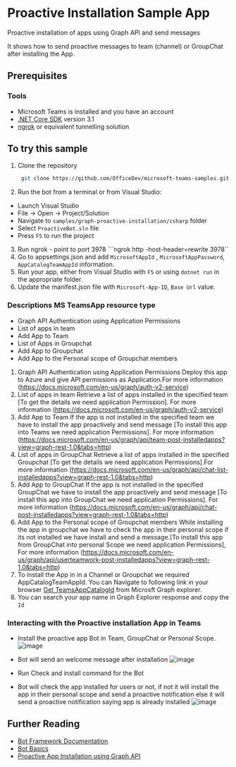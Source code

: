 # Proactive Installation Sample App

Proactive installation of apps using Graph API and send messages

It shows how to send proactive messages to team (channel) or GroupChat after installing the App.

## Prerequisites
### Tools

- Microsoft Teams is installed and you have an account
- [.NET Core SDK](https://dotnet.microsoft.com/download) version 3.1
- [ngrok](https://ngrok.com/) or equivalent tunnelling solution

## To try this sample

1. Clone the repository
   ```bash
    git clone https://github.com/OfficeDev/microsoft-teams-samples.git
    ```
2. Run the bot from a terminal or from Visual Studio:

  - Launch Visual Studio
  - File -> Open -> Project/Solution  
  - Navigate to `samples/graph-proactive-installation/csharp` folder
  - Select `ProactiveBot.sln` file
  - Press `F5` to run the project
3. Run ngrok - point to port 3978
   ```ngrok http -host-header=rewrite 3978``
5. Go to appsettings.json and add ```MicrosoftAppId``` ,  ```MicrosoftAppPassword```, ```AppCatalogTeamAppId``` information.
6. Run your app, either from Visual Studio with ```F5``` or using ```dotnet run``` in the appropriate folder.
7. Update the manifest.json file with ```Microsoft-App-ID```, ```Base Url```   value.


### Descriptions MS TeamsApp resource type

- Graph API Authentication  using Application Permissions
- List of apps in team 
- Add App to Team
- List of Apps in Groupchat
- Add App to Groupchat
- Add App to the Personal scope of Groupchat members


1. Graph API Authentication  using Application Permissions
    Deploy this app to Azure and give API permissions as Application.For more information (https://docs.microsoft.com/en-us/graph/auth-v2-service)
2. List of apps in team
    Retrieve a list of apps installed in the specified team [To get the details we need application Permission].
    For more information (https://docs.microsoft.com/en-us/graph/auth-v2-service)
3. Add App to Team
    If the app is not installed  in the specified team  we have to install the app proactively and send message [To install this app into Teams we need application Permissions].
    For more information (https://docs.microsoft.com/en-us/graph/api/team-post-installedapps?view=graph-rest-1.0&tabs=http)
4. List of apps in GroupChat
    Retrieve a list of apps installed in the specified Groupchat [To get the details we need application Permissions].For more information (https://docs.microsoft.com/en-us/graph/api/chat-list-installedapps?view=graph-rest-1.0&tabs=http)
5. Add App to GroupChat
    If the app is not installed  in the specified GroupChat  we have to install the app proactively and send message [To install this app into GroupChat we need application Permissions].
    For more information (https://docs.microsoft.com/en-us/graph/api/chat-post-installedapps?view=graph-rest-1.0&tabs=http)
6. Add App to the Personal scope of Groupchat members
    While installing the app in groupchat we have to check the app in their personal scope if its not installed we have install and send a message.[To install this app from  GroupChat into personal Scope we need application Permissions], For more information (https://docs.microsoft.com/en-us/graph/api/userteamwork-post-installedapps?view=graph-rest-1.0&tabs=http)
7.  To install the App in in a Channel or Groupchat we required AppCatalogTeamAppId. You can Navigate to following link in your browser [Get TeamsAppCatalogId](https://developer.microsoft.com/en-us/graph/graph-explorer?request=appCatalogs%2FteamsApps%3F%24filter%3DdistributionMethod%20eq%20'organization'&method=GET&version=v1.0&GraphUrl=https://graph.microsoft.com) from Microsft Graph explorer.
8. You can search your app name in Graph Explorer response and copy the `Id`  

### Interacting with the Proactive installation App in Teams
- Install the proactive app Bot in Team, GroupChat or Personal Scope.
![image](https://user-images.githubusercontent.com/50989436/120750023-3ba30a00-c523-11eb-9065-3a6b3ec706ab.png)

- Bot will send an welcome message after installation
![image](https://user-images.githubusercontent.com/50989436/120749546-6ccf0a80-c522-11eb-84a8-2191b1dcb08f.png)
- Run Check and install command for the Bot
- Bot will check the app installed for users or not, if not it will install the app in their personal scope and send a proactive notification else it will send a proactive notification saying app is already installed
![image](https://user-images.githubusercontent.com/50989436/120749801-d51dec00-c522-11eb-8eb9-5243eb9fe470.png)



## Further Reading

- [Bot Framework Documentation](https://docs.botframework.com)
- [Bot Basics](https://docs.microsoft.com/azure/bot-service/bot-builder-basics?view=azure-bot-service-4.0)
- [Proactive App Installation using Graph API](https://docs.microsoft.com/en-us/microsoftteams/platform/graph-api/proactive-bots-and-messages/graph-proactive-bots-and-messages?tabs=csharp)
